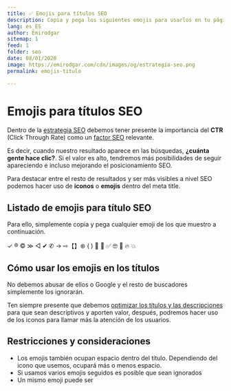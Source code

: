 ```yaml
---
title: ✅ Emojis para títulos SEO
description: Copia y pega los siguientes emojis para usarlos en tu página web
lang: es_ES
author: Emirodgar
sitemap: 1
feed: 1
folder: seo
date: 08/01/2020
image: https://emirodgar.com/cdn/images/og/estrategia-seo.png
permalink: emojis-titulo

---
```



# Emojis para títulos SEO

Dentro de la [estrategia SEO](/estrategia-seo) debemos tener presente la importancia del **CTR** (Click Through Rate) como un [factor SEO](/factores-seo) relevante.

Es decir, cuando nuestro resultado aparece en las búsquedas, **¿cuánta gente hace clic?**. Si el valor es alto, tendremos más posibilidades de seguir apareciendo e incluso mejorando el posicionamiento SEO.

Para destacar entre el resto de resultados y ser más visibles a nivel SEO podemos hacer uso de **iconos** o **emojis** dentro del meta title.

## Listado de emojis para título SEO

Para ello, simplemente copia y pega cualquier emoji de los que muestro a continuación.

✓ ® © ≫ ◁ ✔ ✆ → ⇨【】⊛ ( ) 🥇 🙂 ✅ 🤓 🤑 🔥 💥

## Cómo usar los emojis en los títulos

No debemos abusar de ellos o Google y el resto de buscadores simplemente los ignorarán. 

Ten siempre presente que debemos [optimizar los títulos y las descripciones](https://emirodgar.com/titulos-descripciones-seo) para que sean descriptivos y aporten valor, después, podremos hacer uso de los iconos para llamar más la atención de los usuarios.

## Restricciones y consideraciones

- Los emojis también ocupan espacio dentro del título. Dependiendo del icono que usemos, ocupará más o menos espacio.
- Si usamos varios emojis seguidos es posible que sean ignorados
- Un mismo emoji puede ser 


<!--stackedit_data:
eyJoaXN0b3J5IjpbMjAzMzUzNTk4MCwyMDQwOTIxNTY2LC0yMT
M3NTM1MTI1XX0=
-->